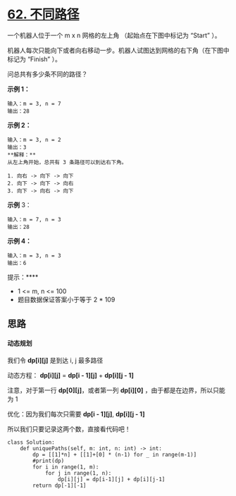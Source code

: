 # [62. 不同路径](https://leetcode-cn.com/problems/unique-paths/)

一个机器人位于一个 m x n 网格的左上角 （起始点在下图中标记为 “Start” ）。

机器人每次只能向下或者向右移动一步。机器人试图达到网格的右下角（在下图中标记为 “Finish” ）。

问总共有多少条不同的路径？

**示例 1：**

```
输入：m = 3, n = 7
输出：28
```

**示例 2：**

```
输入：m = 3, n = 2
输出：3
**解释：**
从左上角开始，总共有 3 条路径可以到达右下角。

1. 向右 -> 向下 -> 向下
2. 向下 -> 向下 -> 向右
3. 向下 -> 向右 -> 向下
```

**示例** 3：

```
输入：m = 7, n = 3
输出：28
```

**示例 4：**

```
输入：m = 3, n = 3
输出：6
```


提示：****

- 1 <= m, n <= 100
- 题目数据保证答案小于等于 2 * 109





## 思路

#### 动态规划

我们令 **dp\[i\]\[j\]** 是到达 i, j 最多路径

动态方程： **dp\[i\]\[j\]** =  **dp\[i - 1\]\[j\]**  +  **dp\[i\]\[j - 1\]** 

注意，对于第一行 **dp\[0\]\[j\]**，或者第一列  **dp\[i\]\[0\]** ，由于都是在边界，所以只能为 1



优化：因为我们每次只需要  **dp\[i - 1\]\[j\]**,  **dp\[i\]\[j - 1\]**  

所以我们只要记录这两个数，直接看代码吧！

```
class Solution:
    def uniquePaths(self, m: int, n: int) -> int:
        dp = [[1]*n] + [[1]+[0] * (n-1) for _ in range(m-1)]
        #print(dp)
        for i in range(1, m):
            for j in range(1, n):
                dp[i][j] = dp[i-1][j] + dp[i][j-1]
        return dp[-1][-1]


```

